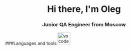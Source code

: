 <div id="header" align="center">
    <h1>Hi there, I'm Oleg</h1>
    <h3>Junior QA Engineer from Moscow</h3>
</div>

###Languages and tools
<img src="https://cdn.jsdelivr.net/gh/devicons/devicon@latest/icons/visualstudio/visualstudio-original.svg" 
title="vscode" widht="40" height="40"/>&nbsp;
          

<!--
**kapucho92/kapucho92** is a ✨ _special_ ✨ repository because its `README.md` (this file) appears on your GitHub profile.

Here are some ideas to get you started:

- 🔭 I’m currently working on ...
- 🌱 I’m currently learning ...
- 👯 I’m looking to collaborate on ...
- 🤔 I’m looking for help with ...
- 💬 Ask me about ...
- 📫 How to reach me: ...
- 😄 Pronouns: ...
- ⚡ Fun fact: ...
-->

